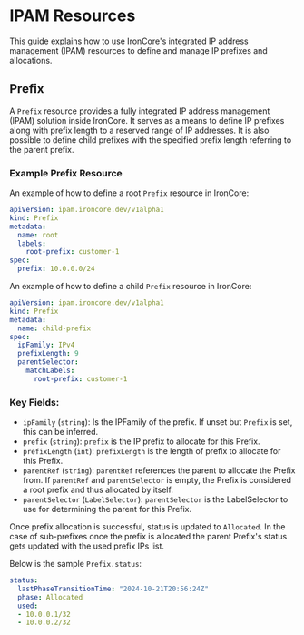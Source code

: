 # IPAM Resources

This guide explains how to use IronCore's integrated IP address management (IPAM) resources to define and manage IP prefixes and allocations.

## Prefix

A `Prefix` resource provides a fully integrated IP address management (IPAM) solution inside IronCore. It serves as a 
means to define IP prefixes along with prefix length to a reserved range of IP addresses. It is also possible to define
child prefixes with the specified prefix length referring to the parent prefix.

### Example Prefix Resource

An example of how to define a root `Prefix` resource in IronCore:

```yaml
apiVersion: ipam.ironcore.dev/v1alpha1
kind: Prefix
metadata:
  name: root
  labels:
    root-prefix: customer-1
spec:
  prefix: 10.0.0.0/24
```

An example of how to define a child `Prefix` resource in IronCore:

```yaml
apiVersion: ipam.ironcore.dev/v1alpha1
kind: Prefix
metadata:
  name: child-prefix
spec:
  ipFamily: IPv4
  prefixLength: 9
  parentSelector:
    matchLabels:
      root-prefix: customer-1
```

### Key Fields:

- `ipFamily` (`string`): Is the IPFamily of the prefix. If unset but `Prefix` is set, this can be inferred.
- `prefix` (`string`): 	`prefix` is the IP prefix to allocate for this Prefix.
- `prefixLength` (`int`): `prefixLength` is the length of prefix to allocate for this Prefix.
- `parentRef` (`string`): `parentRef` references the parent to allocate the Prefix from. If `parentRef` and `parentSelector` is empty, the Prefix is considered a root prefix and thus allocated by itself.
- `parentSelector` (`LabelSelector`): `parentSelector` is the LabelSelector to use for determining the parent for this Prefix.

Once prefix allocation is successful, status is updated to `Allocated`. In the case of sub-prefixes once the prefix is allocated the parent Prefix's status gets updated with the used prefix IPs list.

Below is the sample `Prefix.status`:

```yaml
status:
  lastPhaseTransitionTime: "2024-10-21T20:56:24Z"
  phase: Allocated
  used:
  - 10.0.0.1/32
  - 10.0.0.2/32
```
